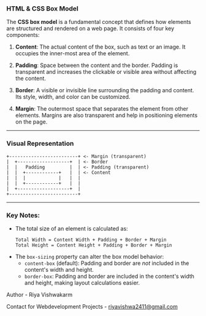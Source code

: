 ### HTML & CSS Box Model

The **CSS box model** is a fundamental concept that defines how elements are structured and rendered on a web page. It consists of four key components:

1. **Content**: The actual content of the box, such as text or an image. It occupies the inner-most area of the element.

2. **Padding**: Space between the content and the border. Padding is transparent and increases the clickable or visible area without affecting the content.

3. **Border**: A visible or invisible line surrounding the padding and content. Its style, width, and color can be customized.

4. **Margin**: The outermost space that separates the element from other elements. Margins are also transparent and help in positioning elements on the page.

---

### Visual Representation

```
+-------------------------+ <- Margin (transparent)
|  +-------------------+  | <- Border
|  |   Padding         |  | <- Padding (transparent)
|  |  +------------+   |  | <- Content
|  |  |            |   |  |
|  |  +------------+   |  |
|  +-------------------+  |
+-------------------------+
```

---

### Key Notes:
- The total size of an element is calculated as:
  ```
  Total Width = Content Width + Padding + Border + Margin
  Total Height = Content Height + Padding + Border + Margin
  ```
- The `box-sizing` property can alter the box model behavior:
  - `content-box` (default): Padding and border are *not* included in the content's width and height.
  - `border-box`: Padding and border are included in the content's width and height, making layout calculations easier.

Author - Riya Vishwakarm

Contact for Webdevelopment Projects - riyavishwa2411@gmail.com
